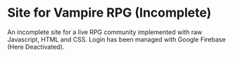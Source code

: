 # Site for Vampire RPG (Incomplete)
An incomplete site for a live RPG community implemented with raw Javascript, HTML and CSS. Login has been managed with Google Firebase (Here Deactivated). 
